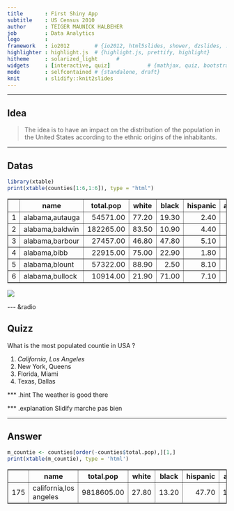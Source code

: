 ```yaml
---
title       : First Shiny App
subtitle    : US Census 2010
author      : TEIGER MAUNICK HALBEHER
job         : Data Analytics
logo        : 
framework   : io2012        # {io2012, html5slides, shower, dzslides, ...}
highlighter : highlight.js  # {highlight.js, prettify, highlight}
hitheme     : solarized_light      # 
widgets     : [interactive, quiz]            # {mathjax, quiz, bootstrap}
mode        : selfcontained # {standalone, draft}
knit        : slidify::knit2slides
---
```

<!-- Limit image width and height -->
<style type='text/css'>
img {
    max-height: 560px;
    max-width: 964px;
}
</style>

<!-- Center image on slide -->
<script src="http://ajax.aspnetcdn.com/ajax/jQuery/jquery-1.7.min.js"></script>
<script type='text/javascript'>
$(function() {
    $("p:has(img)").addClass('centered');
});
</script>
---
## Idea

> The idea is to have an impact on the distribution of the population in the United States according to the ethnic origins of the inhabitants. 

---
## Datas


```r
library(xtable)
print(xtable(counties[1:6,1:6]), type = "html")
```

<!-- html table generated in R 3.5.2 by xtable 1.8-4 package -->
<!-- Wed Nov 27 19:47:19 2019 -->
<table border=1>
<tr> <th>  </th> <th> name </th> <th> total.pop </th> <th> white </th> <th> black </th> <th> hispanic </th> <th> asian </th>  </tr>
  <tr> <td align="right"> 1 </td> <td> alabama,autauga </td> <td align="right"> 54571.00 </td> <td align="right"> 77.20 </td> <td align="right"> 19.30 </td> <td align="right"> 2.40 </td> <td align="right"> 0.90 </td> </tr>
  <tr> <td align="right"> 2 </td> <td> alabama,baldwin </td> <td align="right"> 182265.00 </td> <td align="right"> 83.50 </td> <td align="right"> 10.90 </td> <td align="right"> 4.40 </td> <td align="right"> 0.70 </td> </tr>
  <tr> <td align="right"> 3 </td> <td> alabama,barbour </td> <td align="right"> 27457.00 </td> <td align="right"> 46.80 </td> <td align="right"> 47.80 </td> <td align="right"> 5.10 </td> <td align="right"> 0.40 </td> </tr>
  <tr> <td align="right"> 4 </td> <td> alabama,bibb </td> <td align="right"> 22915.00 </td> <td align="right"> 75.00 </td> <td align="right"> 22.90 </td> <td align="right"> 1.80 </td> <td align="right"> 0.10 </td> </tr>
  <tr> <td align="right"> 5 </td> <td> alabama,blount </td> <td align="right"> 57322.00 </td> <td align="right"> 88.90 </td> <td align="right"> 2.50 </td> <td align="right"> 8.10 </td> <td align="right"> 0.20 </td> </tr>
  <tr> <td align="right"> 6 </td> <td> alabama,bullock </td> <td align="right"> 10914.00 </td> <td align="right"> 21.90 </td> <td align="right"> 71.00 </td> <td align="right"> 7.10 </td> <td align="right"> 0.20 </td> </tr>
   </table>

<img src='https://upload.wikimedia.org/wikipedia/commons/b/b1/ECE_PARIS_ssvilles.png'>

--- &radio

## Quizz

What is the most populated countie in USA ?

1. _California, Los Angeles_
2. New York, Queens
3. Florida, Miami
4. Texas, Dallas

*** .hint
The weather is good there

*** .explanation
Slidify marche pas bien

---
## Answer 

```r
m_countie <- counties[order(-counties$total.pop),][1,]
print(xtable(m_countie), type = 'html')
```

<!-- html table generated in R 3.5.2 by xtable 1.8-4 package -->
<!-- Wed Nov 27 21:35:48 2019 -->
<table border=1>
<tr> <th>  </th> <th> name </th> <th> total.pop </th> <th> white </th> <th> black </th> <th> hispanic </th> <th> asian </th>  </tr>
  <tr> <td align="right"> 175 </td> <td> california,los angeles </td> <td align="right"> 9818605.00 </td> <td align="right"> 27.80 </td> <td align="right"> 13.20 </td> <td align="right"> 47.70 </td> <td align="right"> 13.70 </td> </tr>
   </table>



